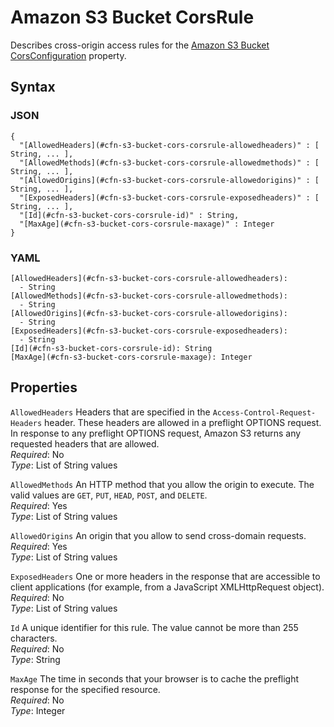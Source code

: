 # Amazon S3 Bucket CorsRule<a name="aws-properties-s3-bucket-cors-corsrule"></a>

Describes cross\-origin access rules for the [Amazon S3 Bucket CorsConfiguration](aws-properties-s3-bucket-cors.md) property\.

## Syntax<a name="w4ab1c21c10d180c13c46b5"></a>

### JSON<a name="aws-properties-s3-bucket-cors-corsrule-syntax.json"></a>

```
{
  "[AllowedHeaders](#cfn-s3-bucket-cors-corsrule-allowedheaders)" : [ String, ... ],
  "[AllowedMethods](#cfn-s3-bucket-cors-corsrule-allowedmethods)" : [ String, ... ],
  "[AllowedOrigins](#cfn-s3-bucket-cors-corsrule-allowedorigins)" : [ String, ... ],
  "[ExposedHeaders](#cfn-s3-bucket-cors-corsrule-exposedheaders)" : [ String, ... ],
  "[Id](#cfn-s3-bucket-cors-corsrule-id)" : String,
  "[MaxAge](#cfn-s3-bucket-cors-corsrule-maxage)" : Integer
}
```

### YAML<a name="aws-properties-s3-bucket-cors-corsrule-syntax.yaml"></a>

```
[AllowedHeaders](#cfn-s3-bucket-cors-corsrule-allowedheaders):
  - String
[AllowedMethods](#cfn-s3-bucket-cors-corsrule-allowedmethods):
  - String
[AllowedOrigins](#cfn-s3-bucket-cors-corsrule-allowedorigins):
  - String
[ExposedHeaders](#cfn-s3-bucket-cors-corsrule-exposedheaders):
  - String
[Id](#cfn-s3-bucket-cors-corsrule-id): String
[MaxAge](#cfn-s3-bucket-cors-corsrule-maxage): Integer
```

## Properties<a name="w4ab1c21c10d180c13c46b7"></a>

`AllowedHeaders`  <a name="cfn-s3-bucket-cors-corsrule-allowedheaders"></a>
Headers that are specified in the `Access-Control-Request-Headers` header\. These headers are allowed in a preflight OPTIONS request\. In response to any preflight OPTIONS request, Amazon S3 returns any requested headers that are allowed\.  
*Required*: No  
*Type*: List of String values

`AllowedMethods`  <a name="cfn-s3-bucket-cors-corsrule-allowedmethods"></a>
An HTTP method that you allow the origin to execute\. The valid values are `GET`, `PUT`, `HEAD`, `POST`, and `DELETE`\.  
*Required*: Yes  
*Type*: List of String values

`AllowedOrigins`  <a name="cfn-s3-bucket-cors-corsrule-allowedorigins"></a>
An origin that you allow to send cross\-domain requests\.  
*Required*: Yes  
*Type*: List of String values

`ExposedHeaders`  <a name="cfn-s3-bucket-cors-corsrule-exposedheaders"></a>
One or more headers in the response that are accessible to client applications \(for example, from a JavaScript XMLHttpRequest object\)\.  
*Required*: No  
*Type*: List of String values

`Id`  <a name="cfn-s3-bucket-cors-corsrule-id"></a>
A unique identifier for this rule\. The value cannot be more than 255 characters\.  
*Required*: No  
*Type*: String

`MaxAge`  <a name="cfn-s3-bucket-cors-corsrule-maxage"></a>
The time in seconds that your browser is to cache the preflight response for the specified resource\.  
*Required*: No  
*Type*: Integer
